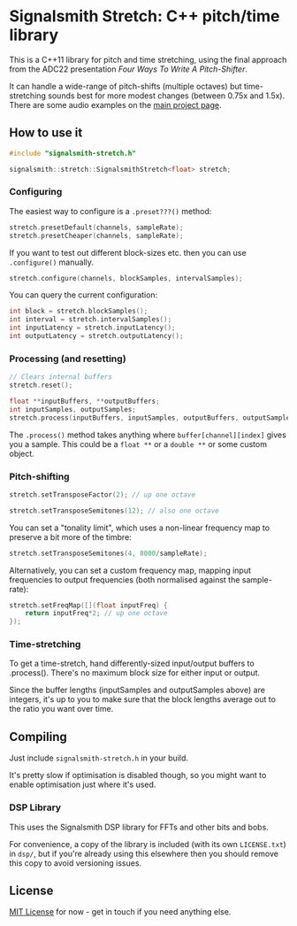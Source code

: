# Signalsmith Stretch: C++ pitch/time library

This is a C++11 library for pitch and time stretching, using the final approach from the ADC22 presentation _Four Ways To Write A Pitch-Shifter_.

It can handle a wide-range of pitch-shifts (multiple octaves) but time-stretching sounds best for more modest changes (between 0.75x and 1.5x).  There are some audio examples on the [main project page](https://signalsmith-audio.co.uk/code/stretch/).

## How to use it

```cpp
#include "signalsmith-stretch.h"

signalsmith::stretch::SignalsmithStretch<float> stretch;
```

### Configuring

The easiest way to configure is a `.preset???()` method:

```cpp
stretch.presetDefault(channels, sampleRate);
stretch.presetCheaper(channels, sampleRate);
```

If you want to test out different block-sizes etc. then you can use `.configure()` manually.

```cpp
stretch.configure(channels, blockSamples, intervalSamples);
```

You can query the current configuration:

```cpp
int block = stretch.blockSamples();
int interval = stretch.intervalSamples();
int inputLatency = stretch.inputLatency();
int outputLatency = stretch.outputLatency();
```

### Processing (and resetting)

```cpp
// Clears internal buffers
stretch.reset();

float **inputBuffers, **outputBuffers;
int inputSamples, outputSamples;
stretch.process(inputBuffers, inputSamples, outputBuffers, outputSamples);
```

The `.process()` method takes anything where `buffer[channel][index]` gives you a sample.  This could be a `float **` or a `double **` or some custom object.

### Pitch-shifting

```cpp
stretch.setTransposeFactor(2); // up one octave

stretch.setTransposeSemitones(12); // also one octave
```

You can set a "tonality limit", which uses a non-linear frequency map to preserve a bit more of the timbre:

```cpp
stretch.setTransposeSemitones(4, 8000/sampleRate);
```

Alternatively, you can set a custom frequency map, mapping input frequencies to output frequencies (both normalised against the sample-rate): 

```cpp
stretch.setFreqMap([](float inputFreq) {
	return inputFreq*2; // up one octave
});
```

### Time-stretching

To get a time-stretch, hand differently-sized input/output buffers to .process(). There's no maximum block size for either input or output.

Since the buffer lengths (inputSamples and outputSamples above) are integers, it's up to you to make sure that the block lengths average out to the ratio you want over time.

## Compiling

Just include `signalsmith-stretch.h` in your build.

It's pretty slow if optimisation is disabled though, so you might want to enable optimisation just where it's used.

### DSP Library

This uses the Signalsmith DSP library for FFTs and other bits and bobs.

For convenience, a copy of the library is included (with its own `LICENSE.txt`) in `dsp/`, but if you're already using this elsewhere then you should remove this copy to avoid versioning issues.

## License

[MIT License](LICENSE.txt) for now - get in touch if you need anything else.
